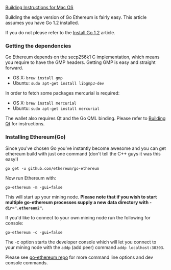 [Building Instructions for Mac OS](https://github.com/ethereum/go-ethereum/wiki/Building-Instructions-for-Mac)

Building the edge version of Go Ethereum is fairly easy. This article assumes you have Go 1.2 installed. 

If you do not please refer to the [Install Go 1.2](https://github.com/ethereum/go-ethereum/wiki/Installing-Go) article.

### Getting the dependencies

Go Ethereum  depends on the secp256k1 C implementation, which means you require to have the GMP headers. Getting GMP is easy and straight forward.

* OS X: `brew install gmp`
* Ubuntu: `sudo apt-get install libgmp3-dev`

In order to fetch some packages mercurial is required:

* OS X: `brew install mercurial`
* Ubuntu: `sudo apt-get install mercurial`

The wallet also requires Qt and the Go QML binding. Please refer to [Building Qt](https://github.com/ethereum/go-ethereum/wiki/Building-Qt) for instructions.

### Installing Ethereum(Go)

Since you've chosen Go you've instantly become awesome and you can get ethereum build with just one command (don't tell the C++ guys it was this easy!)

`go get -u github.com/ethereum/go-ethereum`

Now run Ethereum with:

`go-ethereum -m -gui=false`

This will start up your mining node. **Please note that if you wish to start multiple go-ethereum processes supply a new data directory with `-dir=".ethereum2"`.**

If you'd like to connect to your own mining node run the following for console:

`go-ethereum -c -gui=false`

The -c option starts the developer console which will let you connect to your mining node with the `addp` (add peer) command `addp localhost:30303`.

Please see [go-ethereum repo](https://github.com/ethereum/go-ethereum#command-line-options) for more command line options and dev console commands.
